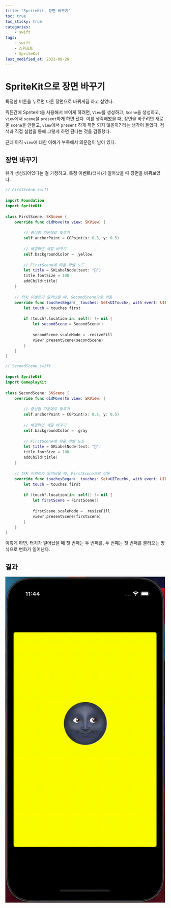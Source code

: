 ```yaml
---
title: "SpriteKit, 장면 바꾸기"
toc: true
toc_sticky: true
categories:
    - swift
tags:
    - swift
    - 스위프트
    - SpriteKit
last_modified_at: 2021-09-26
---
```


# SpriteKit으로 장면 바꾸기

특정한 버튼을 누르면 다른 장면으로 바뀌게끔 하고 싶었다.

뭐든간에 SpriteKit을 사용해서 보이게 하려면, `View`를 생성하고, `Scene`을 생성하고, `view`에서 `scene`을 `present`하게 하면 됐다. 이를 생각해봤을 때, 장면을 바꾸려면 새로운 `scene`을 만들고, `view`에서 `present` 하게 하면 되지 않을까? 라는 생각이 들었다. 검색과 직접 실험을 통해 그렇게 하면 된다는 것을 검증했다.

근데 아직 `view`에 대한 이해가 부족해서 의문점이 남아 있다.

## 장면 바꾸기

뷰가 생성되어있다는 걸 가정하고, 특정 이벤트(터치)가 일어났을 때 장면을 바꿔보았다.

```swift
// FirstScene.swift

import Foundation
import SpriteKit

class FirstScene: SKScene {
    override func didMove(to view: SKView) {
        
        // 중심점 가운데로 맞추기
        self.anchorPoint = CGPoint(x: 0.5, y: 0.5)

        // 배경화면 색깔 바꾸기
        self.backgroundColor = .yellow

        // FirstScene에 띄울 라벨 노드
        let title = SKLabelNode(text: "🌚")
        title.fontSize = 100
        addChild(title)
    }

    // 터치 이벤트가 일어났을 때, SecondScene으로 이동
    override func touchesBegan(_ touches: Set<UITouch>, with event: UIEvent?) {
        let touch = touches.first

        if (touch?.location(in: self)) != nil {
            let secondScene = SecondScene()
            
            secondScene.scaleMode = .resizeFill
            view?.presentScene(secondScene)
        }
    }
}
```

```swift
// SecondScene.swift

import SpriteKit
import GameplayKit

class SecondScene: SKScene {
    override func didMove(to view: SKView) {
        
        // 중심점 가운데로 맞추기
        self.anchorPoint = CGPoint(x: 0.5, y: 0.5)

        // 배경화면 색깔 바꾸기
        self.backgroundColor = .gray

        // FirstScene에 띄울 라벨 노드
        let title = SKLabelNode(text: "🌝")
        title.fontSize = 100
        addChild(title)
    }

    // 터치 이벤트가 일어났을 때, FirstScene으로 이동
    override func touchesBegan(_ touches: Set<UITouch>, with event: UIEvent?) {
        let touch = touches.first

        if (touch?.location(in: self)) != nil {
            let firstScene = FirstScene()

            firstScene.scaleMode = .resizeFill
            view?.presentScene(firstScene)
        }
    }
}
```

이렇게 하면, 터치가 일어났을 때 첫 번째는 두 번째를, 두 번째는 첫 번째를 불러오는 방식으로 변화가 일어난다.

## 결과

![scene](/assets/images/spriteKit/scene.gif)